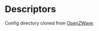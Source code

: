 # Descriptors

Config directory cloned from [OpenZWave](https://github.com/OpenZWave/open-zwave/tree/master/config).